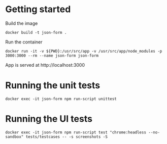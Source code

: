 

# Getting started

Build the image

    docker build -t json-form .

Run the container

    docker run -it -v ${PWD}:/usr/src/app -v /usr/src/app/node_modules -p 3000:3000 --rm --name json-form json-form

App is served at http://localhost:3000

# Running the unit tests

    docker exec -it json-form npm run-script unittest

# Running the UI tests

    docker exec -it json-form npm run-script test "chrome:headless --no-sandbox" tests/testcases -- -s screenshots -S

